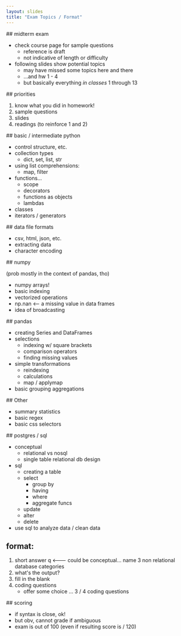 ```yaml
---
layout: slides
title: "Exam Topics / Format"
---
```



<section markdown="block">
## midterm exam

* check course page for sample questions
	* reference is draft
	* not indicative of length or difficulty
* following slides show potential topics
	* may have missed some topics here and there
	* ...and hw 1 - 4
	* but basically everything _in classes_ 1 through 13
</section>

<section markdown="block">
## priorities

1. know what you did in homework!
2. sample questions
3. slides
4. readings (to reinforce 1 and 2)

</section>

<section markdown="block">
## basic / intermediate python

* control structure, etc.
* collection types
	* dict, set, list, str
* using list comprehensions:
	* map, filter
* functions... 
	* scope
	* decorators
	* functions as objects
	* lambdas
* classes
* iterators / generators

</section>

<section markdown="block">
## data file formats

* csv, html, json, etc.
* extracting data 
* character encoding

</section>

<section markdown="block">
## numpy

(prob mostly in the context of pandas, tho)

* numpy arrays!
* basic indexing
* vectorized operations
* np.nan <-- a missing value in data frames
* idea of broadcasting

</section>

<section markdown="block">
## pandas

* creating Series and DataFrames
* selections 
	* indexing w/ square brackets
	* comparison operators
	* finding missing values
* simple transformations
	* reindexing
	* calculations
	* map / applymap
* basic grouping aggregations

</section>

<section markdown="block">
## Other

* summary statistics
* basic regex
* basic css selectors

</section>
<section markdown="block">
## postgres / sql

* conceptual 
	* relational vs nosql
	* single table relational db design
* sql
	* creating a table
	* select
		* group by
		* having
		* where
		* aggregate funcs
	* update
	* alter
	* delete
* use sql to analyze data / clean data

</section>

<section markdown="block">

## format:

1. short answer q <--- could be conceptual... name 3 non relational database categories
2. what's the output?
3. fill in the blank
4. coding questions
	* offer some choice ... 3 / 4 coding questions


</section>

<section markdown="block">
## scoring

* if syntax is close, ok!
* but obv, cannot grade if ambiguous
* exam is out of 100 (even if resulting score is / 120)

</section>
